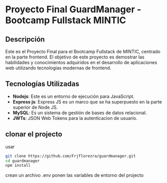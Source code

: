 # Proyecto Final GuardManager - Bootcamp Fullstack MINTIC

## Descripción

Este es el Proyecto Final para el Bootcamp Fullstack de MINTIC, centrado en la parte frontend. El objetivo de este proyecto es demostrar las habilidades y conocimientos adquiridos en el desarrollo de aplicaciones web utilizando tecnologías modernas de frontend.

## Tecnologías Utilizadas

- **Nodejs**: Este es un entorno de ejecución para JavaScript.
- **Express js**: Express JS es un marco que se ha superpuesto en la parte superior de Node JS.
- **MySQL**: Es un sistema de gestión de bases de datos relacional.
- **JWTs**: JSON Web Tokens para la autenticacion de usuario.
## clonar el projecto


usar 
```bash
git clone https://github.com/Frjflorezra/guardmanager.git
cd guardmanager
npm install
```
crean un archivo .env
ponen las variables de entorno del projecto

